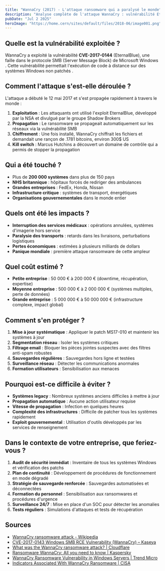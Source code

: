 ```yaml
---
title: "WannaCry (2017) - L'attaque ransomware qui a paralysé le monde"
description: "Analyse complète de l'attaque WannaCry : vulnérabilité EternalBlue, propagation mondiale et impact de 200 000 systèmes infectés"
pubDate: "Jul 2 2025"
heroImage: "https://home.cern/sites/default/files/2018-06/image001.png"
---
```


## Quelle est la vulnérabilité exploitée ?

WannaCry a exploité la vulnérabilité **CVE-2017-0144** (EternalBlue), une faille dans le protocole SMB (Server Message Block) de Microsoft Windows . Cette vulnérabilité permettait l'exécution de code à distance sur des systèmes Windows non patchés .

## Comment l'attaque s'est-elle déroulée ?

L'attaque a débuté le 12 mai 2017 et s'est propagée rapidement à travers le monde  :

1. **Exploitation** : Les attaquants ont utilisé l'exploit EternalBlue, développé par la NSA et divulgué par le groupe Shadow Brokers 
2. **Propagation** : Le ransomware se propageait automatiquement sur les réseaux via la vulnérabilité SMB 
3. **Chiffrement** : Une fois installé, WannaCry chiffrait les fichiers et demandait une rançon de .1781 bitcoins, environ 300$ US 
4. **Kill switch** : Marcus Hutchins a découvert un domaine de contrôle qui a permis de stopper la propagation 

## Qui a été touché ?

- Plus de **200 000 systèmes** dans plus de 150 pays 
- **NHS britannique** : hôpitaux forcés de rediriger des ambulances 
- **Grandes entreprises** : FedEx, Honda, Nissan 
- **Infrastructure critique** : systèmes de transport, énergétiques
- **Organisations gouvernementales** dans le monde entier

## Quels ont été les impacts ?

- **Interruption des services médicaux** : opérations annulées, systèmes d'imagerie hors service 
- **Paralysie des transports** : retards dans les livraisons, perturbations logistiques
- **Pertes économiques** : estimées à plusieurs milliards de dollars
- **Panique mondiale** : première attaque ransomware de cette ampleur

## Quel coût estimé ?

- **Petite entreprise** : 50 000 € à 200 000 € (downtime, récupération, expertise)
- **Moyenne entreprise** : 500 000 € à 2 000 000 € (systèmes multiples, perte de données)
- **Grande entreprise** : 5 000 000 € à 50 000 000 € (infrastructure complexe, impact global)

## Comment s'en protéger ?

1. **Mise à jour systématique** : Appliquer le patch MS17-010 et maintenir les systèmes à jour 
2. **Segmentation réseau** : Isoler les systèmes critiques
3. **Filtrage email** : Bloquer les pièces jointes suspectes avec des filtres anti-spam robustes 
4. **Sauvegardes régulières** : Sauvegardes hors ligne et testées
5. **Surveillance réseau** : Détecter les communications anormales
6. **Formation utilisateurs** : Sensibilisation aux menaces

## Pourquoi est-ce difficile à éviter ?

- **Systèmes legacy** : Nombreux systèmes anciens difficiles à mettre à jour 
- **Propagation automatique** : Aucune action utilisateur requise 
- **Vitesse de propagation** : Infection en quelques heures
- **Complexité des infrastructures** : Difficile de patcher tous les systèmes rapidement 
- **Exploit gouvernemental** : Utilisation d'outils développés par les services de renseignement

## Dans le contexte de votre entreprise, que feriez-vous ?

1. **Audit de sécurité immédiat** : Inventaire de tous les systèmes Windows et vérification des patchs
2. **Plan de continuité** : Développement de procédures de fonctionnement en mode dégradé
3. **Stratégie de sauvegarde renforcée** : Sauvegardes automatisées et déconnectées
4. **Formation du personnel** : Sensibilisation aux ransomwares et procédures d'urgence
5. **Surveillance 24/7** : Mise en place d'un SOC pour détecter les anomalies
6. **Tests réguliers** : Simulations d'attaques et tests de récupération

## Sources

- [WannaCry ransomware attack - Wikipedia](https://en.wikipedia.org/wiki/WannaCry_ransomware_attack)
- [CVE-2017-0143 Windows SMB RCE Vulnerability (WannaCry) – Kaseya](https://helpdesk.kaseya.com/hc/en-gb/articles/4407526903953-CVE-2017-0143-Windows-SMB-RCE-Vulnerability-WannaCry)
- [What was the WannaCry ransomware attack? | Cloudflare](https://www.cloudflare.com/learning/security/ransomware/wannacry-ransomware/)
- [Ransomware WannaCry: All you need to know | Kaspersky](https://www.kaspersky.com/resource-center/threats/ransomware-wannacry)
- [WannaCry Ransomware Vulnerability in Windows Servers | Trend Micro](https://helpcenter.trendmicro.com/en-us/article/tmka-19803)
- [Indicators Associated With WannaCry Ransomware | CISA](https://www.cisa.gov/news-events/alerts/2017/05/12/indicators-associated-wannacry-ransomware)